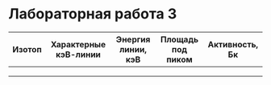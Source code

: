 Лабораторная работа 3
========================

| Изотоп | Характерные кэВ-линии | Энергия линии, кэВ | Площадь под пиком | Активность, Бк |
|:------:|:---------------------:|:------------------:|:-----------------:|:--------------:|
|        |  |  |  |  |
|        |  |  |  |  |
|        |  |  |  |  |